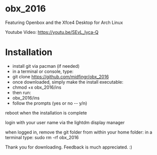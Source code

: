 # obx_2016
Featuring Openbox and the Xfce4 Desktop for Arch Linux

Youtube Video: https://youtu.be/SEvL_Iyca-Q

# Installation
- install git via pacman (if needed)
- in a terminal or console, type:
- git clone https://github.com/midfingr/obx_2016
- once downloaded, simply make the install executable:
- chmod +x obx_2016/ins
- then run:
- obx_2016/ins
- follow the prompts (yes or no -- y/n)

reboot when the installation is complete

login with your user name via the lightdm display manager

when logged in, remove the git folder from within your home folder:
in a terminal type: sudo rm -rf obx_2016


Thank you for downloading. Feedback is much appreciated. :)
